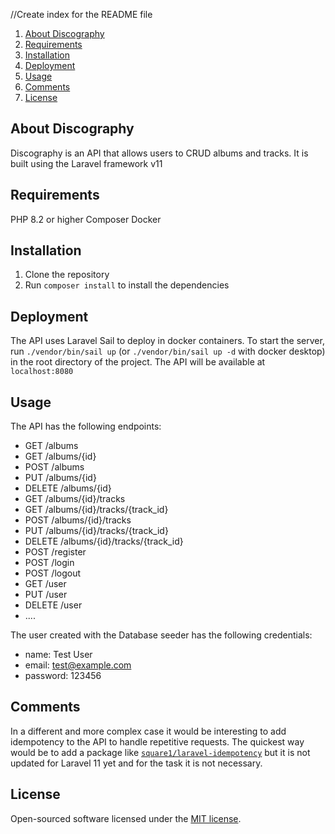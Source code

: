 //Create index for the README file

1. [About Discography](#about-discography)
2. [Requirements](#requirements)
3. [Installation](#installation)
4. [Deployment](#deployment)
5. [Usage](#usage)
6. [Comments](#comments)
7. [License](#license)

## About Discography

Discography is an API that allows users to CRUD albums and tracks. It is built using the Laravel framework v11

## Requirements

PHP 8.2 or higher
Composer
Docker

## Installation

1. Clone the repository
2. Run `composer install` to install the dependencies

## Deployment

The API uses Laravel Sail to deploy in docker containers. To start the server, run `./vendor/bin/sail up` (or `./vendor/bin/sail up -d` with docker desktop) in the root directory of the project. The API will be available at `localhost:8080`

## Usage

The API has the following endpoints:

- GET /albums
- GET /albums/{id}
- POST /albums
- PUT /albums/{id}
- DELETE /albums/{id}
- GET /albums/{id}/tracks
- GET /albums/{id}/tracks/{track_id}
- POST /albums/{id}/tracks
- PUT /albums/{id}/tracks/{track_id} 
- DELETE /albums/{id}/tracks/{track_id}
- POST /register
- POST /login
- POST /logout
- GET /user
- PUT /user
- DELETE /user
- ....

The user created with the Database seeder has the following credentials:
- name: Test User
- email: test@example.com
- password: 123456

## Comments

In a different and more complex case it would be interesting to add idempotency to the API to handle repetitive requests.
The quickest way would be to add a package like [`square1/laravel-idempotency`](https://packagist.org/packages/square1/laravel-idempotency) but it is not updated for Laravel 11 yet and for the task it is not necessary.

## License

Open-sourced software licensed under the [MIT license](https://opensource.org/licenses/MIT).
